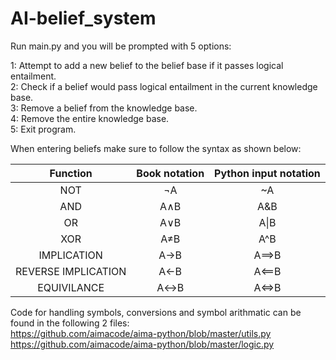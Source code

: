# AI-belief_system

Run main.py and you will be prompted with 5 options: 

1: Attempt to add a new belief to the belief base if it passes logical entailment. <br />
2: Check if a belief would pass logical entailment in the current knowledge base. <br />
3: Remove a belief from the knowledge base. <br />
4: Remove the entire knowledge base. <br />
5: Exit program.

When entering beliefs make sure to follow the syntax as shown below:

| Function | Book notation | Python input notation |
| :---: | :---: | :---: |
| NOT | ¬A | ~A |
| AND | A∧B | A&B |
| OR | A∨B | A&#124;B |
| XOR | A≠B | A^B |
| IMPLICATION | A→B | A==>B |
| REVERSE IMPLICATION | A←B | A<==B |
| EQUIVILANCE | A↔B | A<=>B |

Code for handling symbols, conversions and symbol arithmatic can be found in the following 2 files: <br />
https://github.com/aimacode/aima-python/blob/master/utils.py <br />
https://github.com/aimacode/aima-python/blob/master/logic.py
